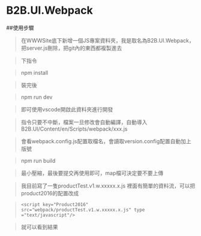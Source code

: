 ﻿# B2B.UI.Webpack



##使用步驟
>在WWWSite底下新增一個JS專案資料夾，我是取名為B2B.UI.Webpack，把server.js刪除，把git內的東西都複製進去

>下指令

>npm install 

>裝完後

>npm run dev

>即可使用vscode開啟此資料夾進行開發

>指令只要不中斷，檔案一旦修改會自動編譯，自動導入B2B.UI/Content/en/Scripts/webpack/xxx.js

>會看webpack.config.js配置取檔名，會讀取version.config配置自動加上版號


>npm run build

>最小壓縮，最後要提交再使用即可，map檔可決定要不要上傳

>我目前寫了一隻productTest.v1.w.xxxxx.x.js 裡面有簡單的資料流，可以把product2016的配置改成

>`<script key="Product2016" src="webpack/productTest.v1.w.xxxxx.x.js" type ="text/javascript"/>`

>就可以看到結果